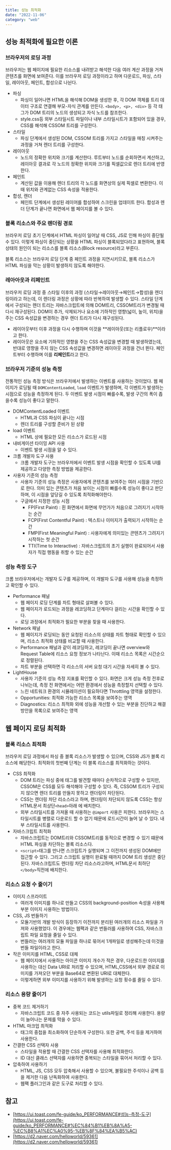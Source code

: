 ```yaml
---
title: 성능 최적화
date: "2022-11-06"
category: "web"
---
```


## 성능 최적화에 필요한 이론

### 브라우저의 로딩 과정

브라우저는 웹 페이지에 필요한 리소스를 내려받고 해석한 다음 여러 계산 과정을 거쳐 콘텐츠를 화면에 보여준다. 이를 브라우저 로딩 과정이라고 하며 다운로드, 파싱, 스타일, 레이아웃, 페인트, 합성으로 나뉜다.

- 파싱
  - 파싱이 일어나면 HTML을 해석해 DOM을 생성한 후, 각 DOM 객체를 트리 데이터 구조로 연결해 부모-자식 관계를 만든다. `<body>, <p>, <div>` 등 각 태그가 DOM 트리의 노드의 생성되고 자식 노드를 참조한다.
  - style.css등 외부 스타일시트 파일이나 내부 스타일시트가 포함되어 있을 경우, CSS를 해석해 CSSOM 트리를 구성한다.
- 스타일
  - 파싱 단계에서 생성된 DOM, CSSOM 트리를 가지고 스타일을 매칭 시켜주는 과정을 거쳐 렌더 트리를 구성한다.
- 레이아웃
  - 노드의 정확한 위치와 크기를 계산한다. 루트부터 노드를 순회하면서 계산하고, 레이아웃 결과로 각 노드의 정확한 위치와 크기를 픽셀값으로 렌더 트리에 반영한다.
- 페인트
  - 계산된 값을 이용해 렌더 트리의 각 노드를 화면상의 실제 픽셀로 변환한다. 이때 위치와 관계없는 CSS 속성을 적용한다.
- 합성, 렌더
  - 페인트 단계에서 생성된 레이어를 합성하여 스크린을 업데이트 한다. 합성과 렌더 단계가 끝나면 화면에서 웹 페이지를 볼 수 있다.

### 블록 리소스와 주요 렌더링 경로

브라우저 로딩 초기 단계에서 HTML 파싱이 일어날 때 CSS, JS로 인해 파싱이 중단될 수 있다. 이렇게 파싱이 중단되는 상황을 HTML 파싱이 블록되었다라고 표현하며, 블록 상태의 원인이 되는 리소스를 블록 리소스(Block resource)라고 부른다.

블록 리소스는 브라우저 로딩 단계 중 페인트 과정을 지연시키므로, 블록 리소스가 HTML 파싱을 막는 상황이 발생하지 않도록 해야한다.

### 레아아웃과 리페인트

브라우저 로딩 과정 중 스타일 이후의 과정 (스타일→레이아웃→페인트→합성)을 렌더링이라고 하는데, 이 렌더링 과정은 상황에 따라 반복하여 발생할 수 있다. 스타일 단계에서 구성되는 렌더 트리는 자바스크립트에 의해 DOM트리, CSSOM트리가 변경될 때 다시 재구성된다. DOM이 추가, 삭제되거나 요소에 기하적인 영향(넓이, 높이, 위치)을 주는 CSS 속성값을 변경하는 경우 렌더 트리가 다시 재구성된다.

- 레이아웃부터 이후 과정을 다시 수행하며 이것을 **레이아웃(또는 리플로우)**이라고 한다.
- 레이아웃은 요소에 기하적인 영향을 주는 CSS 속성값을 변경할 때 발생하였는데, 반대로 영향을 주지 않는 CSS 속성값을 변경하면 레이아웃 과정을 건너 뛴다. 페인트부터 수행하며 이를 **리페인트**라고 한다.

### 브라우저 기준의 성능 측정

전통적인 성능 측정 방식은 브라우저에서 발생하는 이벤트를 사용하는 것이었다. 웹 페이지가 로딩될 때 `DOMContentLoaded`, `load` 이벤트가 발생하며, 각 이벤트가 발생하는 시점으로 성능을 측정하게 된다. 두 이벤트 발생 시점이 빠를수록, 발생 구간의 폭이 좁을수록 성능이 좋다고 말한다.

- DOMContentLoaded 이벤트
  - HTML과 CSS 파싱이 끝나는 시점
  - 렌더 트리를 구성할 준비가 된 상황
- load 이벤트
  - HTML 상에 필요한 모든 리소스가 로드된 시점
- 내비게이션 타이밍 API 사용
  - 이벤트 발생 시점을 알 수 있다.
- 크롬 개발자 도구 사용
  - 크롬 개발자 도구는 브라우저에서 이벤트 발생 시점을 확인할 수 있도록 UI를 제공하고 다양한 측정 방법을 제공한다.
- 사용자 기준의 성능 측정
  - 사용자 기준의 성능 측정은 사용자에게 콘텐츠를 보여주는 여러 시점을 기반으로 한다. 의미 있는 콘텐츠가 처음 보이는 시점이 빠를수록 성능이 좋다고 판단하며, 이 시점을 앞당길 수 있도록 최적화해야한다.
  - 구글에서 지정한 성능 시점
    - FP(First Paint) : 흰 화면에서 화면에 무언가가 처음으로 그려지기 시작하는 순간
    - FCP(First Contentful Paint) : 텍스트나 이미지가 출력되기 시작하는 순간
    - FMP(First Meaningful Paint) : 사용자에게 의미있는 콘텐츠가 그려지기 시작하는 첫 순간
    - TTI(Time to Interactive) : 자바스크립트의 초기 실행이 완료되어서 사용자가 직접 행동을 취할 수 있는 순간

### 성능 측정 도구

크롬 브라우저에서는 개발자 도구를 제공하며, 이 개발자 도구를 사용해 성능을 측정하고 확인할 수 있다.

- Performance 패널
  - 웹 페이지 로딩 단계를 차트 형태로 살펴볼 수 있다.
  - 웹 페이지가 로드되는 과정을 레코딩하고 단계마다 걸리는 시간을 확인할 수 있다.
  - 로딩 과정에서 최적화가 필요한 부분을 찾을 때 사용한다.
- Network 패널
  - 웹 페이지가 로딩되는 동안 요청된 리소스의 상태를 차트 형태로 확인할 수 있으며, 리소스 최적화 상태를 비교할 때 사용한다.
  - Performance 패널과 같이 레코딩하고, 레코딩이 끝나면 overview와 Request Table에 리소스 요청 정보가 나타난다. 이때 리소스 목록은 시간순으로 정렬된다.
  - 차트 부분을 선택하면 각 리소스의 서버 요청 대기 시간을 자세히 볼 수 있다.
- LightHouse
  - 사용자 기준의 성능 측정 지표를 확인할 수 있다. 화면은 크게 성능 측정 전후로 나뉘는데, 측정 전 화면에서는 어떤 환경에서 성능을 측정할지 선택할 수 있다.
  - 느린 네트워크 환경의 시뮬레이션이 필요하다면 Throttling 영역을 설정한다.
  - Opportunities: 최적화 가능한 리소스 목록을 보여주는 영역
  - Diagnostics: 리소스 최적화 외에 성능을 개선할 수 있는 부분을 진단하고 해결 방안을 목록으로 보여주는 영역

## 웹 페이지 로딩 최적화

### 블록 리소스 최적화

브라우저 로딩 과정에서 파싱 중 블록 리소스가 발생할 수 있으며, CSS와 JS가 블록 리소스에 해당한다. 최적화의 첫번째 단계는 이 블록 리소스를 최적화하는 것이다.

- CSS 최적화
  - DOM 트리는 파싱 중에 태그를 발견할 때마다 순차적으로 구성할 수 있지만, CSSOM은 CSS를 모두 해석해야 구성할 수 있다. 즉, CSSOM 트리가 구성되지 않으면 렌더 트리를 만들지 못하고 렌더링이 차단된다.
  - CSS는 렌더링 차단 리소스라고 하며, 렌더링이 차단되지 않도록 CSS는 항상 HTML문서 최상단`<head>`아래 에 배치한다.
  - 외부 스타일시트를 가져올 때 사용하는 `@import` 사용은 피한다. 브라우저는 스타일시트를 병렬로 다운로드 할 수 없기 때문에 로드시간이 늘어 날 수 있다. 내부 스타일시트를 사용한다.
- 자바스크립트 최적화
  - 자바스크립트는 DOM트리와 CSSOM트리를 동적으로 변경할 수 있기 떄문에 HTML 파싱을 차단하는 블록 리소스다.
  - `<script>`태그를 만나면 스크립트가 실행되며 그 이전까지 생성된 DOM에만 접근할 수 있다. 그리고 스크립트 실행이 완료될 때까지 DOM 트리 생성은 중단된다. 자바스크립트도 렌더링 차단 리소스라고하며, HTML문서 최하단 `</body>`직전에 배치한다.

### 리소스 요청 수 줄이기

- 이미지 스프라이트
  - 여러개 이미지를 하나로 만들고 CSS의 background-position 속성을 사용해 부분 이미지 사용하는 방법이다.
- CSS, JS 번들하기
  - 모듈기반의 개발 방식이 등장하기 이전까지 분리된 여러개의 리소스 파일을 가져와 사용했었다. 이 경우에는 웹팩과 같은 번들러를 사용하여 CSS, 자바스크립트 파일 요청을 줄일 수 있다.
  - 번들러는 여러개의 모듈 파일을 하나로 묶어서 1개파일로 생성해주는데 이것을 번들 파일이라고 한다.
- 작은 이미지를 HTML, CSS로 대체
  - 웹 페이지에서 사용하는 아이콘 이미지 개수가 적은 경우, 다운로드한 이미지를 사용하는 대신 Data URI로 처리할 수 있으며, HTML,CSS에서 외부 경로로 이미지를 가져오던 부분을 Base64로 변환된 URI로 대체한다.
  - 이렇게하면 외부 이미지를 사용하기 위해 발생하는 요청 횟수를 줄일 수 있다.

### 리소스 용량 줄이기

- 중복 코드 제거하기
  - 자바스크립트 코드 중 자주 사용되는 코드는 utils파일로 정리해 사용한다. 용량이 늘어나는 문제를 막을 수 있다.
- HTML 마크업 최적화
  - 태그의 중첩을 최소화하여 단순하게 구성한다. 또한 공백, 주석 등을 제거하여 사용한다.
- 간결한 CSS 선택자 사용
  - 스타일을 적용할 때 간결한 CSS 선택자를 사용해 최적화한다.
  - ID 대신 클래스 선택자를 사용하면 중복되는 스타일을 묶어서 처리할 수 있다.
- 압축하여 사용하기
  - HTML, JS, CSS 모두 압축해서 사용할 수 있으며, 불필요한 주석이나 공백 등을 제거한 다음 난독화하여 사용한다.
  - 웹팩 플러그인과 같은 도구로 처리할 수 있다.

## 참고

- [https://ui.toast.com/fe-guide/ko_PERFORMANCE#성능-측정-도구](https://ui.toast.com/fe-guide/ko_PERFORMANCE#%EC%84%B1%EB%8A%A5-%EC%B8%A1%EC%A0%95-%EB%8F%84%EA%B5%AC)
- [https://d2.naver.com/helloworld/59361](https://d2.naver.com/helloworld/59361)
